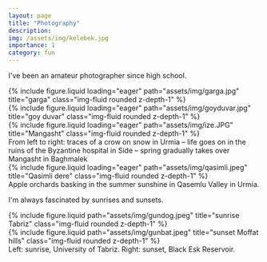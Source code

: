 ```yaml
---
layout: page
title: "Photography"
description: 
img: /assets/img/kelebek.jpg
importance: 1
category: fun
---
```


I've been an amateur photographer since high school.

<div class="row">
    <div class="col-sm mt-3 mt-md-0">
        {% include figure.liquid loading="eager" path="assets/img/garga.jpg" title="garga" class="img-fluid rounded z-depth-1" %}
    </div>
    <div class="col-sm mt-3 mt-md-0">
        {% include figure.liquid loading="eager" path="assets/img/goyduvar.jpg" title="goy duvar" class="img-fluid rounded z-depth-1" %}
    </div>
    <div class="col-sm mt-3 mt-md-0">
        {% include figure.liquid loading="eager" path="assets/img/ize.JPG" title="Mangasht" class="img-fluid rounded z-depth-1" %}
    </div>
</div>
<div class="caption">
    From left to right: traces of a crow on snow in Urmia – life goes on in the ruins of the Byzantine hospital in Side – spring gradually takes over Mangasht in Baghmalek
</div>
<div class="row">
    <div class="col-sm mt-3 mt-md-0">
        {% include figure.liquid loading="eager" path="assets/img/qasimli.jpeg" title="Qasimli dere" class="img-fluid rounded z-depth-1" %}
    </div>
</div>
<div class="caption">
    Apple orchards basking in the summer sunshine in Qasemlu Valley in Urmia.
</div>

I'm always fascinated by sunrises and sunsets.

<div class="row justify-content-sm-center">
    <div class="col-sm-8 mt-3 mt-md-0">
        {% include figure.liquid path="assets/img/gundog.jpeg" title="sunrise Tabriz" class="img-fluid rounded z-depth-1" %}
    </div>
    <div class="col-sm-4 mt-3 mt-md-0">
        {% include figure.liquid path="assets/img/gunbat.jpeg" title="sunset Moffat hills" class="img-fluid rounded z-depth-1" %}
    </div>
</div>
<div class="caption">
    Left: sunrise, University of Tabriz. Right: sunset, Black Esk Reservoir.
</div>


